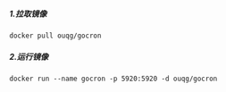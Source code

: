 ##### 1.拉取镜像
```
docker pull ouqg/gocron
```

##### 2.运行镜像
```
docker run --name gocron -p 5920:5920 -d ouqg/gocron
```